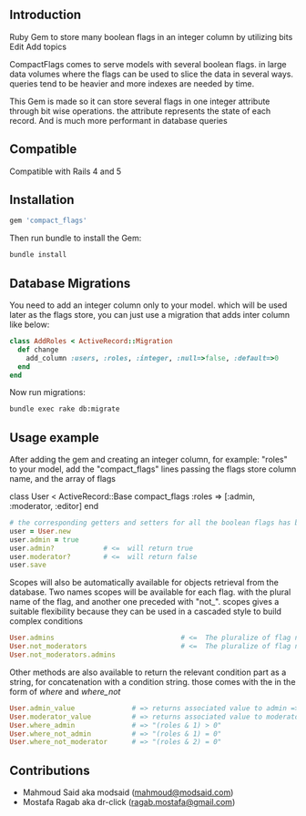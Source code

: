 ## Introduction

Ruby Gem to store many boolean flags in an integer column by utilizing bits Edit
Add topics

CompactFlags comes to serve models with several boolean flags. in large data volumes where the flags can be used to slice the data in several ways. queries tend to be heavier and more indexes are needed by time.

This Gem is made so it can store several flags in one integer attribute through bit wise operations. the attribute represents the state of each record. And is much more performant in database queries

## Compatible

  Compatible with Rails 4 and 5

## Installation

  ```ruby
  gem 'compact_flags'

  ```
  Then run bundle to install the Gem:
  ```sh
  bundle install
  ```


## Database Migrations

You need to add an integer column only to your model. which will be used later as the flags store, you can just use a migration that adds inter column like below:

  ```ruby
  class AddRoles < ActiveRecord::Migration
    def change
      add_column :users, :roles, :integer, :null=>false, :default=>0
    end
  end
  ```

  Now run migrations:
  ```sh
  bundle exec rake db:migrate
  ```

## Usage example

After adding the gem and creating an integer column, for example: "roles" to your model, add the "compact_flags" lines passing the flags store column name, and the array of flags

  class User < ActiveRecord::Base
    compact_flags :roles  => [:admin, :moderator, :editor]
  end

  ```ruby
  # the corresponding getters and setters for all the boolean flags has been created
  user = User.new
  user.admin = true
  user.admin?            # <=  will return true
  user.moderator?        # <=  will return false
  user.save
  ```

Scopes will also be automatically available for objects retrieval from the database.
Two names scopes will be available for each flag. with the plural name of the flag, and another one
preceded with "not_".
scopes gives a suitable flexibility because they can be used in a cascaded style to build complex conditions

  ```ruby
  User.admins                               # <=  The pluralize of flag name
  User.not_moderators                       # <=  The pluralize of flag name with 'not_'
  User.not_moderators.admins
  ```

Other methods are also available to return the relevant condition part as a string, for concatenation with a condition string. those comes with the in the form of _where_ and _where_not_

  ```ruby
  User.admin_value              # => returns associated value to admin => 1
  User.moderator_value          # => returns associated value to moderator => 2
  User.where_admin              # => "(roles & 1) > 0"
  User.where_not_admin          # => "(roles & 1) = 0"
  User.where_not_moderator      # => "(roles & 2) = 0"
  ```

## Contributions

* Mahmoud Said aka modsaid (mahmoud@modsaid.com)
* Mostafa Ragab aka dr-click (ragab.mostafa@gmail.com)
